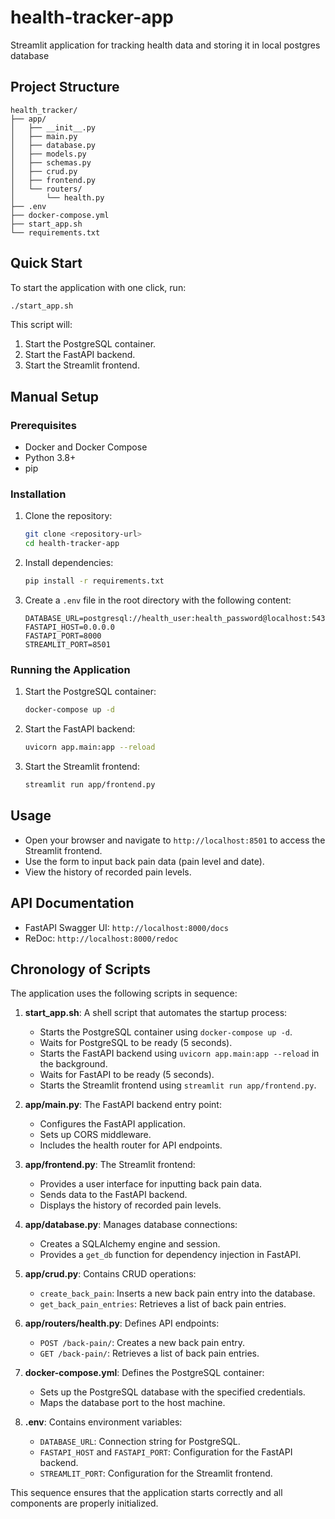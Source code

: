 # health-tracker-app
Streamlit application for tracking health data and storing it in local postgres database

## Project Structure

```plaintext
health_tracker/
├── app/
│   ├── __init__.py
│   ├── main.py
│   ├── database.py
│   ├── models.py
│   ├── schemas.py
│   ├── crud.py
│   ├── frontend.py
│   └── routers/
│       └── health.py
├── .env
├── docker-compose.yml
├── start_app.sh
└── requirements.txt
```

## Quick Start

To start the application with one click, run:

```bash
./start_app.sh
```

This script will:
1. Start the PostgreSQL container.
2. Start the FastAPI backend.
3. Start the Streamlit frontend.

## Manual Setup

### Prerequisites
- Docker and Docker Compose
- Python 3.8+
- pip

### Installation
1. Clone the repository:
   ```bash
   git clone <repository-url>
   cd health-tracker-app
   ```

2. Install dependencies:
   ```bash
   pip install -r requirements.txt
   ```

3. Create a `.env` file in the root directory with the following content:
   ```
   DATABASE_URL=postgresql://health_user:health_password@localhost:5432/health_db
   FASTAPI_HOST=0.0.0.0
   FASTAPI_PORT=8000
   STREAMLIT_PORT=8501
   ```

### Running the Application
1. Start the PostgreSQL container:
   ```bash
   docker-compose up -d
   ```

2. Start the FastAPI backend:
   ```bash
   uvicorn app.main:app --reload
   ```

3. Start the Streamlit frontend:
   ```bash
   streamlit run app/frontend.py
   ```

## Usage
- Open your browser and navigate to `http://localhost:8501` to access the Streamlit frontend.
- Use the form to input back pain data (pain level and date).
- View the history of recorded pain levels.

## API Documentation
- FastAPI Swagger UI: `http://localhost:8000/docs`
- ReDoc: `http://localhost:8000/redoc`

## Chronology of Scripts

The application uses the following scripts in sequence:

1. **start_app.sh**: A shell script that automates the startup process:
   - Starts the PostgreSQL container using `docker-compose up -d`.
   - Waits for PostgreSQL to be ready (5 seconds).
   - Starts the FastAPI backend using `uvicorn app.main:app --reload` in the background.
   - Waits for FastAPI to be ready (5 seconds).
   - Starts the Streamlit frontend using `streamlit run app/frontend.py`.

2. **app/main.py**: The FastAPI backend entry point:
   - Configures the FastAPI application.
   - Sets up CORS middleware.
   - Includes the health router for API endpoints.

3. **app/frontend.py**: The Streamlit frontend:
   - Provides a user interface for inputting back pain data.
   - Sends data to the FastAPI backend.
   - Displays the history of recorded pain levels.

4. **app/database.py**: Manages database connections:
   - Creates a SQLAlchemy engine and session.
   - Provides a `get_db` function for dependency injection in FastAPI.

5. **app/crud.py**: Contains CRUD operations:
   - `create_back_pain`: Inserts a new back pain entry into the database.
   - `get_back_pain_entries`: Retrieves a list of back pain entries.

6. **app/routers/health.py**: Defines API endpoints:
   - `POST /back-pain/`: Creates a new back pain entry.
   - `GET /back-pain/`: Retrieves a list of back pain entries.

7. **docker-compose.yml**: Defines the PostgreSQL container:
   - Sets up the PostgreSQL database with the specified credentials.
   - Maps the database port to the host machine.

8. **.env**: Contains environment variables:
   - `DATABASE_URL`: Connection string for PostgreSQL.
   - `FASTAPI_HOST` and `FASTAPI_PORT`: Configuration for the FastAPI backend.
   - `STREAMLIT_PORT`: Configuration for the Streamlit frontend.

This sequence ensures that the application starts correctly and all components are properly initialized.
